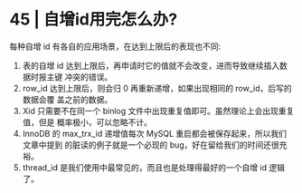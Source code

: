 # 45 | 自增id用完怎么办?


每种自增 id 有各自的应用场景，在达到上限后的表现也不同:
1. 表的自增 id 达到上限后，再申请时它的值就不会改变，进而导致继续插入数据时报主键 冲突的错误。
2. row_id 达到上限后，则会归 0 再重新递增，如果出现相同的 row_id，后写的数据会覆 盖之前的数据。
3. Xid 只需要不在同一个 binlog 文件中出现重复值即可。虽然理论上会出现重复值，但是 概率极小，可以忽略不计。
4. InnoDB 的 max_trx_id 递增值每次 MySQL 重启都会被保存起来，所以我们文章中提到 的脏读的例子就是一个必现的 bug，好在留给我们的时间还很充裕。
5. thread_id 是我们使用中最常见的，而且也是处理得最好的一个自增 id 逻辑了。
